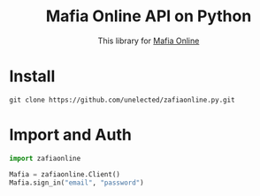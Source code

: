 <h1 align="center">
  Mafia Online API on Python
</h1>


<p align="center">This library for <a href="https://play.google.com/store/apps/details?id=com.tokarev.mafia">Mafia Online</a></p>

# Install
```
git clone https://github.com/unelected/zafiaonline.py.git
```

# Import and Auth
```python
import zafiaonline

Mafia = zafiaonline.Client()
Mafia.sign_in("email", "password")
```